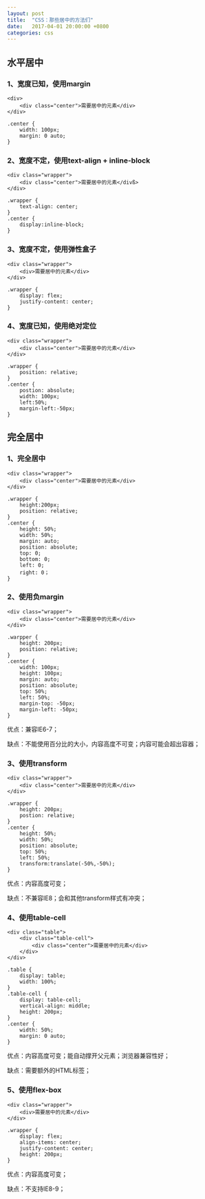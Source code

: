 ```yaml
---
layout: post
title:  "CSS：那些居中的方法们"
date:   2017-04-01 20:00:00 +0800
categories: css
---
```

## 水平居中

### 1、宽度已知，使用margin

```
<div>
    <div class="center">需要居中的元素</div>
</div>
```

```
.center {
    width: 100px;
    margin: 0 auto;
}
```

### 2、宽度不定，使用text-align + inline-block

```
<div class="wrapper">
    <div class="center">需要居中的元素</divß>
</div>
```

```
.wrapper {
    text-align: center;
}
.center {
    display:inline-block;
}
```

### 3、宽度不定，使用弹性盒子

```
<div class="wrapper">
    <div>需要居中的元素</div>
</div>
```

```
.wrapper {
    display: flex;
    justify-content: center;
}
```

### 4、宽度已知，使用绝对定位

```
<div class="wrapper">
    <div class="center">需要居中的元素</div>
</div>
```

```
.wrapper {
    position: relative;
}
.center {
    postion: absolute;
    width: 100px;
    left:50%;
    margin-left:-50px;
}
```

## 完全居中

### 1、完全居中

```
<div class="wrapper">
    <div class="center">需要居中的元素</div>
</div>
```

```
.wrapper {
    height:200px;
    position: relative;
}
.center {
    height: 50%;
    width: 50%;
    margin: auto;
    position: absolute;
    top: 0;
    bottom: 0;
    left: 0;
    right: 0；
}
```

### 2、使用负margin

```
<div class="wrapper">
    <div class="center">需要居中的元素</div>
</div>
```

```
.warpper {
    height: 200px;
    position: relative;
}
.center {
    width: 100px;
    height: 100px;
    margin: auto;
    position: absolute;
    top: 50%;
    left: 50%;
    margin-top: -50px;
    margin-left: -50px;
}
```

优点：兼容IE6-7；

缺点：不能使用百分比的大小，内容高度不可变；内容可能会超出容器；

### 3、使用transform

```
<div class="wrapper">
    <div class="center">需要居中的元素</div>
</div>
```

```
.wrapper {
    height: 200px;
    postion: relative;
}
.center {
    height: 50%;
    width: 50%;
    position: absolute;
    top: 50%;
    left: 50%;
    transform:translate(-50%,-50%);
}
```

优点：内容高度可变；

缺点：不兼容IE8；会和其他transform样式有冲突；

### 4、使用table-cell

```
<div class="table">
    <div class="table-cell">
        <div class="center">需要居中的元素</div>
    </div>
</div>
```

```
.table {
    display: table;
    width: 100%;
}
.table-cell {
    display: table-cell;
    vertical-align: middle;
    height: 200px;
}
.center {
    width: 50%;
    margin: 0 auto;
}
```

优点：内容高度可变；能自动撑开父元素；浏览器兼容性好；

缺点：需要额外的HTML标签；

### 5、使用flex-box

```
<div class="wrapper">
    <div>需要居中的元素</div>
</div>
```

```
.wrapper {
    display: flex;
    align-items: center;
    justify-content: center;
    height: 200px;
}
```

优点：内容高度可变；

缺点：不支持IE8-9；

